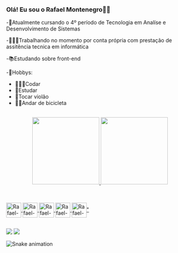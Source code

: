 ### Olá! Eu sou o Rafael Montenegro👋🏽


-🏫Atualmente cursando o 4º período de Tecnologia em Analíse e Desenvolvimento de Sistemas

-👨🏽‍💻Trabalhando no momento por conta própria com prestação de assitência tecnica em informática

-📚Estudando sobre front-end

-🙂Hobbys:
<ul>
  <li>👨🏽‍💻Codar</li>
  <li>📘Estudar</li>
  <li>🎸Tocar violão</li>
  <li>🚴🏽Andar de bicicleta</li>
  </ul>
  
  ##

<div align="center">
  <a href="https://github.com/rafamms013">
  <img height="180em" src="https://github-readme-stats.vercel.app/api?username=rafamms013&show_icons=true&theme=dark&include_all_commits=true&count_private=true"/>
  <img height="180em" src="https://github-readme-stats.vercel.app/api/top-langs/?username=rafamms013&layout=compact&langs_count=7&theme=dark"/>
</div>

  ##
  
 <div style="display: inline_block"><br>
 
    
   <img align="center" alt="Rafael-C" height="40" width="40" src="https://cdn.jsdelivr.net/gh/devicons/devicon/icons/c/c-original.svg">
  <img align="center" alt="Rafael-HTML" height="40" width="40" src="https://cdn.jsdelivr.net/gh/devicons/devicon/icons/python/python-original-wordmark.svg">
  <img align="center" alt="Rafael-HTML" height="40" width="40" src="https://cdn.jsdelivr.net/gh/devicons/devicon/icons/html5/html5-plain-wordmark.svg">
  <img align="center" alt="Rafael-CSS" height="40" width="40" src="https://cdn.jsdelivr.net/gh/devicons/devicon/icons/css3/css3-plain-wordmark.svg">
  <img align="center" alt="Rafael-JAVASCRIPT" height="40" width="40" src="https://cdn.jsdelivr.net/gh/devicons/devicon/icons/javascript/javascript-original.svg"/>"
  
</div>
  
  ##
  
  <div>
<a href="https://www.linkedin.com/in/rafael-montenegro-marques-da-silva" target="_blank"><img src="https://img.shields.io/badge/-LinkedIn-%230077B5?style=for-the-badge&logo=linkedin&logoColor=white" target="_blank"></a>  
<a href = "mailto:rafa.mms0612@gmail.com"><img src="https://img.shields.io/badge/-Gmail-%23333?style=for-the-badge&logo=gmail&logoColor=white" target="_blank"></a>
    
 ![Snake animation](https://github.com/rafamms013/rafamms013/blob/output/github-contribution-grid-snake.svg)
    
  
  </div>
  
 
  
  
 
  
